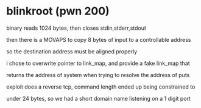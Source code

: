 # blinkroot (pwn 200)

binary reads 1024 bytes, then closes stdin,stderr,stdout

then there is a MOVAPS to copy 8 bytes of input to a controllable address

so the destination address must be aligned properly

i chose to overwrite pointer to link_map, and provide a fake link_map that

returns the address of system when trying to resolve the address of puts

exploit does a reverse tcp, command length ended up being constrained to

under 24 bytes, so we had a short domain name listening on a 1 digit port
